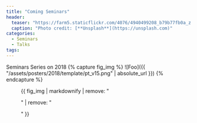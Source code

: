 ```yaml
---
title: "Coming Seminars"
header:
  teaser: "https://farm5.staticflickr.com/4076/4940499208_b79b77fb0a_z.jpg"
  caption: "Photo credit: [**Unsplash**](https://unsplash.com)"
categories:
  - Seminars
  - Talks
tags:
---
```



Seminars Series on 2018
{% capture fig_img %}
![Foo]({{ "/assets/posters/2018/template/pt_v15.png" | absolute_url }})
{% endcapture %}
<figure>
{{ fig_img | markdownify | remove: "<p>" | remove: "</p>" }}
<!-- <figcaption>Seminars on 2018.</figcaption> -->
</figure>


<!-- Seminars Series on December 2017 -->
<!-- {% capture fig_img %} -->
<!-- ![Foo]({{ "/assets/posters/december2017/poster/poster_v00.png" | absolute_url }}) -->
<!-- {% endcapture %} -->
<!-- <figure> -->
<!-- {{ fig_img | markdownify | remove: "<p>" | remove: "</p>" }} -->
<!-- <figcaption>Seminars on December 2017.</figcaption> -->
<!-- </figure> -->
